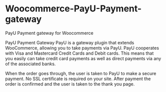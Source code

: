 Woocommerce-PayU-Payment-gateway
================================

PayU Payment gateway for Woocommerce

PayU Payment Gateway
PayU is a gateway plugin that extends WooCommerce, allowing you to take payments via PayU. PayU cooperates with Visa and Mastercard Credit Cards and Debit cards. This means that you easily can take credit card payments as well as direct payments via any of the associated banks.

When the order goes through, the user is taken to PayU to make a secure payment. No SSL certificate is required on your site. After payment the order is confirmed and the user is taken to the thank you page.
